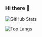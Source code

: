 ### Hi there 👋

![GitHub Stats](https://github-readme-stats.vercel.app/api?username=dragon-archer&show_icons=true&theme=tokyonight)

![Top Langs](https://github-readme-stats.vercel.app/api/top-langs/?username=dragon-archer&layout=compact)
